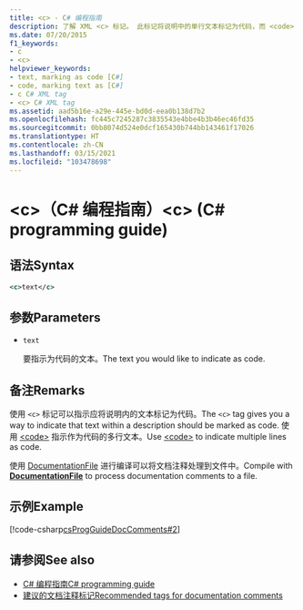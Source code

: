 ```yaml
---
title: <c> - C# 编程指南
description: 了解 XML <c> 标记。 此标记将说明中的单行文本标记为代码，而 <code> indicates multiple lines.
ms.date: 07/20/2015
f1_keywords:
- c
- <c>
helpviewer_keywords:
- text, marking as code [C#]
- code, marking text as [C#]
- c C# XML tag
- <c> C# XML tag
ms.assetid: aad5b16e-a29e-445e-bd0d-eea0b138d7b2
ms.openlocfilehash: fc445c7245287c3835543e4bbe4b3b46ec46fd35
ms.sourcegitcommit: 0bb8074d524e0dcf165430b744bb143461f17026
ms.translationtype: HT
ms.contentlocale: zh-CN
ms.lasthandoff: 03/15/2021
ms.locfileid: "103478698"
---
```

# <a name="c-c-programming-guide"></a><span data-ttu-id="2bba7-104">\<c>（C# 编程指南）</span><span class="sxs-lookup"><span data-stu-id="2bba7-104">\<c> (C# programming guide)</span></span>

## <a name="syntax"></a><span data-ttu-id="2bba7-105">语法</span><span class="sxs-lookup"><span data-stu-id="2bba7-105">Syntax</span></span>

```xml
<c>text</c>
```

## <a name="parameters"></a><span data-ttu-id="2bba7-106">参数</span><span class="sxs-lookup"><span data-stu-id="2bba7-106">Parameters</span></span>

- `text`

  <span data-ttu-id="2bba7-107">要指示为代码的文本。</span><span class="sxs-lookup"><span data-stu-id="2bba7-107">The text you would like to indicate as code.</span></span>

## <a name="remarks"></a><span data-ttu-id="2bba7-108">备注</span><span class="sxs-lookup"><span data-stu-id="2bba7-108">Remarks</span></span>

<span data-ttu-id="2bba7-109">使用 `<c>` 标记可以指示应将说明内的文本标记为代码。</span><span class="sxs-lookup"><span data-stu-id="2bba7-109">The `<c>` tag gives you a way to indicate that text within a description should be marked as code.</span></span> <span data-ttu-id="2bba7-110">使用 [\<code>](./code.md) 指示作为代码的多行文本。</span><span class="sxs-lookup"><span data-stu-id="2bba7-110">Use [\<code>](./code.md) to indicate multiple lines as code.</span></span>

<span data-ttu-id="2bba7-111">使用 [DocumentationFile](../../language-reference/compiler-options/output.md#documentationfile) 进行编译可以将文档注释处理到文件中。</span><span class="sxs-lookup"><span data-stu-id="2bba7-111">Compile with [**DocumentationFile**](../../language-reference/compiler-options/output.md#documentationfile) to process documentation comments to a file.</span></span>

## <a name="example"></a><span data-ttu-id="2bba7-112">示例</span><span class="sxs-lookup"><span data-stu-id="2bba7-112">Example</span></span>

[!code-csharp[csProgGuideDocComments#2](~/samples/snippets/csharp/VS_Snippets_VBCSharp/csProgGuideDocComments/CS/DocComments.cs#2)]
  
## <a name="see-also"></a><span data-ttu-id="2bba7-113">请参阅</span><span class="sxs-lookup"><span data-stu-id="2bba7-113">See also</span></span>

- [<span data-ttu-id="2bba7-114">C# 编程指南</span><span class="sxs-lookup"><span data-stu-id="2bba7-114">C# programming guide</span></span>](../index.md)
- [<span data-ttu-id="2bba7-115">建议的文档注释标记</span><span class="sxs-lookup"><span data-stu-id="2bba7-115">Recommended tags for documentation comments</span></span>](./recommended-tags-for-documentation-comments.md)
